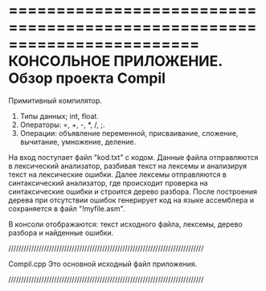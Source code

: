 ﻿========================================================================
    КОНСОЛЬНОЕ ПРИЛОЖЕНИЕ. Обзор проекта Compil
========================================================================
Примитивный компилятор.

1. Типы данных; int, float.
2. Операторы: =, +, -, *, /, ;.
3. Операции: объявление переменной, присваивание, сложение, вычитание, умножение, деление.

На вход поступает файл "kod.txt" с кодом. Данные файла отправляются в лексический анализатор, 
разбивая текст на лексемы и анализируя текст на лексические ошибки. Далее лексемы отправляются
в синтаксический анализатор, где происходит проверка на синтаксические ошибки и строится дерево 
разбора. После построения дерева при отсутствии ошибок генерирует код на языке ассемблера и сохраняется
в файл "!myfile.asm".

В консоли отображаются: текст исходного файла, лексемы, дерево разбора и найденные ошибки. 

/////////////////////////////////////////////////////////////////////////////

Compil.cpp
    Это основной исходный файл приложения.

/////////////////////////////////////////////////////////////////////////////



